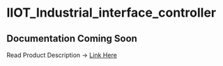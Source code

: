 # IIOT_Industrial_interface_controller

## Documentation Coming Soon

Read Product Description -> [Link Here](/IIOT_Industrial_interface_controller/doc.pdf/)
